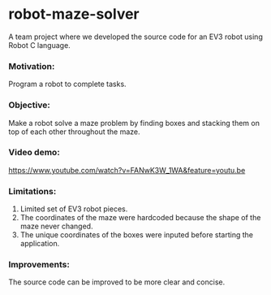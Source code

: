 # robot-maze-solver
A team project where we developed the source code for an EV3 robot using Robot C language.

### Motivation:
Program a robot to complete tasks.

### Objective:
Make a robot solve a maze problem by finding boxes and stacking them on top of each other throughout the maze.

### Video demo:
https://www.youtube.com/watch?v=FANwK3W_1WA&feature=youtu.be

### Limitations:
1. Limited set of EV3 robot pieces.
2. The coordinates of the maze were hardcoded because the shape of the maze never changed.
3. The unique coordinates of the boxes were inputed before starting the application.

### Improvements:
The source code can be improved to be more clear and concise.
